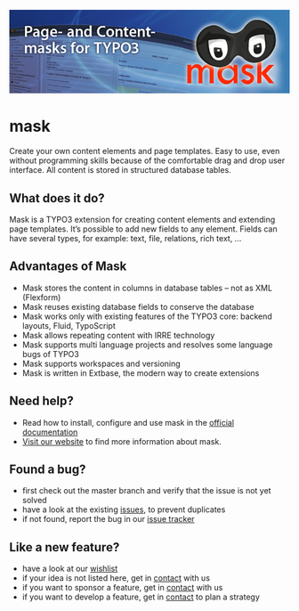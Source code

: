 ![Page and Content masks for TYPO3](Documentation/Images/mask_banner.jpg)

# mask

Create your own content elements and page templates. Easy to use, even without programming skills because of the comfortable drag and drop user interface. All content is stored in structured database tables.

## What does it do?

Mask is a TYPO3 extension for creating content elements and extending page templates. It’s possible to add new fields to any element. Fields can have several types, for example: text, file, relations, rich text, ...

## Advantages of Mask

* Mask stores the content in columns in database tables – not as XML (Flexform)
* Mask reuses existing database fields to conserve the database
* Mask works only with existing features of the TYPO3 core: backend layouts, Fluid, TypoScript
* Mask allows repeating content with IRRE technology
* Mask supports multi language projects and resolves some language bugs of TYPO3
* Mask supports workspaces and versioning
* Mask is written in Extbase, the modern way to create extensions

## Need help?

* Read how to install, configure and use mask in the [official documentation](https://docs.typo3.org/typo3cms/extensions/mask/)
* [Visit our website](http://mask.webprofil.at) to find more information about mask.

## Found a bug?
* first check out the master branch and verify that the issue is not yet solved
* have a look at the existing [issues](https://github.com/Gernott/mask/issues/), to prevent duplicates
* if not found, report the bug in our [issue tracker](https://github.com/Gernott/mask/issues/new/)

## Like a new feature?
* have a look at our [wishlist](http://mask.webprofil.at/featurelist/overview/)
* if your idea is not listed here, get in [contact](http://mask.webprofil.at/imprint/) with us
* if you want to sponsor a feature, get in [contact](http://mask.webprofil.at/imprint/) with us
* if you want to develop a feature, get in [contact](http://mask.webprofil.at/imprint/) to plan a strategy
